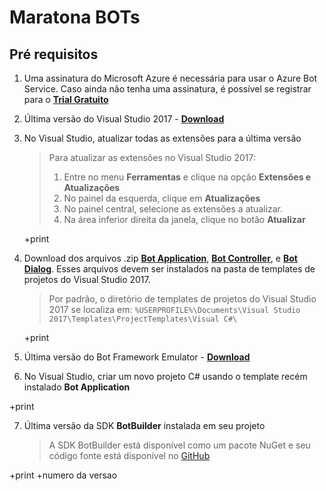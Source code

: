 # Maratona BOTs

## Pré requisitos

1. Uma assinatura do Microsoft Azure é necessária para usar o Azure Bot Service. Caso ainda não tenha uma assinatura, é possível se registrar para o [**Trial Gratuito**](https://azure.microsoft.com/en-us/free/)

2. Última versão do Visual Studio 2017 - [**Download**](https://www.visualstudio.com/downloads/)

3. No Visual Studio, atualizar todas as extensões para a última versão

    > Para atualizar as extensões no Visual Studio 2017:
    > 1. Entre no menu **Ferramentas** e clique na opção **Extensões e Atualizações**
    > 2. No painel da esquerda, clique em **Atualizações**
    > 3. No painel central, selecione as extensões a atualizar.
    > 4. Na área inferior direita da janela, clique no botão **Atualizar**

    +print 


4. Download dos arquivos .zip [**Bot Application**](http://aka.ms/bf-bc-vstemplate), [**Bot Controller**](http://aka.ms/bf-bc-vscontrollertemplate), e [**Bot Dialog**](http://aka.ms/bf-bc-vsdialogtemplate). Esses arquivos devem ser instalados na pasta de templates de projetos do Visual Studio 2017.
    > Por padrão, o diretório de templates de projetos do Visual Studio 2017 se localiza em: 
    > `%USERPROFILE%\Documents\Visual Studio 2017\Templates\ProjectTemplates\Visual C#\`

    +print

5. Última versão do Bot Framework Emulator - [**Download**](https://github.com/Microsoft/BotFramework-Emulator/releases)




6. No Visual Studio, criar um novo projeto C# usando o template recém instalado **Bot Application**

+print

7. Última versão da SDK **BotBuilder** instalada em seu projeto
    > A SDK BotBuilder está disponível como um pacote NuGet e  seu código fonte está disponível no [GitHub](https://github.com/Microsoft/BotBuilder)

+print
+numero da versao

